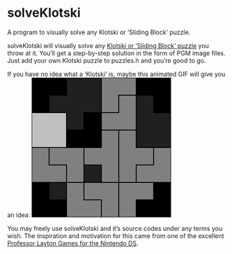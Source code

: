 # solveKlotski
A program to visually solve any Klotski or ‘Sliding Block’ puzzle. 

solveKlotski will visually solve any [Klotski or ‘Sliding Block’ puzzle](http://en.wikipedia.org/wiki/Klotski) you throw at it. You’ll get a step-by-step solution in the form of PGM image files. Just add your own Klotski puzzle to puzzles.h and you’re good to go.

If you have no idea what a ‘Klotski’ is, maybe this animated GIF will give you an idea:
![animated GIF sample](sample.gif)

You may freely use solveKlotski and it’s source codes under any terms you wish. The inspiration and motivation for this came from one of the excellent [Professor Layton Games for the Nintendo DS](http://professorlayton.nintendo.com/).
